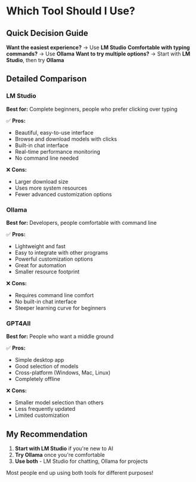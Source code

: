 # Which Tool Should I Use?

## Quick Decision Guide

**Want the easiest experience?** → Use **LM Studio**
**Comfortable with typing commands?** → Use **Ollama**
**Want to try multiple options?** → Start with **LM Studio**, then try **Ollama**

## Detailed Comparison

### LM Studio
**Best for:** Complete beginners, people who prefer clicking over typing

✅ **Pros:**
- Beautiful, easy-to-use interface
- Browse and download models with clicks
- Built-in chat interface
- Real-time performance monitoring
- No command line needed

❌ **Cons:**
- Larger download size
- Uses more system resources
- Fewer advanced customization options

### Ollama
**Best for:** Developers, people comfortable with command line

✅ **Pros:**
- Lightweight and fast
- Easy to integrate with other programs
- Powerful customization options
- Great for automation
- Smaller resource footprint

❌ **Cons:**
- Requires command line comfort
- No built-in chat interface
- Steeper learning curve for beginners

### GPT4All
**Best for:** People who want a middle ground

✅ **Pros:**
- Simple desktop app
- Good selection of models
- Cross-platform (Windows, Mac, Linux)
- Completely offline

❌ **Cons:**
- Smaller model selection than others
- Less frequently updated
- Limited customization

## My Recommendation

1. **Start with LM Studio** if you're new to AI
2. **Try Ollama** once you're comfortable
3. **Use both** - LM Studio for chatting, Ollama for projects

Most people end up using both tools for different purposes!